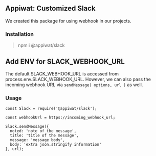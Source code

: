 ## Appiwat: Customized Slack

We created this package for using webhook in our projects.

### Installation
> npm i @appiwat/slack

## Add ENV for SLACK_WEBHOOK_URL
The default SLACK_WEBHOOK_URL is accessed from process.env.SLACK_WEBHOOK_URL. However, we can also pass the incoming webhook URL via `sendMessage( options, url )` as well.

### Usage
```
const Slack = require('@appiwat/slack');

const webhookUrl = https://incoming_webhook_url;

Slack.sendMessage({
  noted: 'note of the message',
  title: 'title of the message',
  message: 'message body',
  body: 'extra json.stringify information'
}, url);
```
